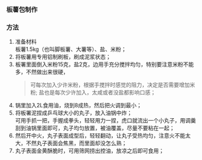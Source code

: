 ### 板薯包制作
### 方法
1. 准备材料  
板薯1.5kg（也叫脚板薯、大薯等）、盐、米粉；
2. 将板薯用专用铝制刷板，刷成泥浆状态；
3. 板署里面倒入米粉15克，盐2克，边用手充分搅拌均匀，特别要注意米粉不能多，不然做出来很硬，  
   > 可每次加入少许米粉，根据手搅拌时感觉的阻力，决定是否需要增加米粉;
   > 盐也是每次少许加入，太咸或者没盐都影响口感；
4. 锅里加入2L食用油，烧到8成热，然后把火调到最小；  
5. 将板署泥捏成乒乓球大小的丸子，放入油锅中炸；    
   可用手抓一把，手握成拳头，轻轻用力一捏，虎口就流出一个小丸子，用调羹刮到油锅里面即可，丸子均匀放置，被油覆盖，尽量不要粘在一起；
6. 然后开中火，丸子表面成型后，轻轻翻动，让丸子受热均匀，注意火不能太大，不然丸子表面会焦黑，而里面却没怎么熟；
7. 丸子表面金黄酥脆时，可用筛网捞出控油，放凉之后即可食用；  



